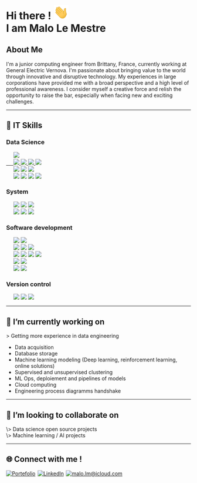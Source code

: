 <h1> Hi there ! <img src='./assets/hello.gif' width="40px"> <br> I am Malo Le Mestre  </h1>

## About Me
I'm a junior computing engineer from Brittany, France, currently working at General Electric Vernova. I'm passionate about bringing value to the world through innovative and disruptive technology. My experiences in large corporations have provided me with a broad perspective and a high level of professional awareness. I consider myself a creative force and relish the opportunity to raise the bar, especially when facing new and exciting challenges.


___

<h2> 🚀 IT Skills </h2>

<h3> Data Science </h3>

<p>
   <div>
   &nbsp;&nbsp;&nbsp;&nbsp; 
      <a href="#">
         <img src="https://img.shields.io/badge/-Python wide skills-blue?logo=python&logoColor=yellow&style=flat-square" height="40">
      </a>
   </div>
   <div>
      <a href="#">
         &nbsp;&nbsp;&nbsp;&nbsp;
         <img src="https://img.shields.io/badge/SQL-3C75B7?&style=flat-square" height="30">
         <img src="https://img.shields.io/badge/-MySQL-ded?logo=mysql&logoColor=blue&style=flat-square" height="30"> 
         <img src="https://img.shields.io/badge/PostgreSQL-375577?logo=postgresql&logoColor=white&style=flat-square" height="30"> 
         <img src="https://img.shields.io/badge/Redis-red?logo=redis&logoColor=white&style=flat-square" height="30"> 
      </a>
   </div>
   <div>
      &nbsp;&nbsp;&nbsp;&nbsp;
      <img src="https://img.shields.io/badge/tensorflow-orange?logo=tensorflow&logoColor=white&style=flat-square" height="30"> 
      <img src="https://img.shields.io/badge/sklearn-blue?logo=scikitlearn&style=flat-square" height="30"> 
      <img src="https://img.shields.io/badge/pytorch (soon)-252527?logo=pytorch&style=flat-square" height="30"> 
   </div> 
   <div>
    &nbsp;&nbsp;&nbsp;&nbsp;
      <img src="https://img.shields.io/badge/Clustering-3C75B7?style=flat-square" height="30">
      <img src="https://img.shields.io/badge/DTW-grey" height="30">
      <img src="https://img.shields.io/badge/DBSCAN-grey" height="30">
      <img src="https://img.shields.io/badge/KMEANS-grey" height="30"> 
   </div> 
</p>

<h3> System </h3>

<p> 
   <div >
      &nbsp;&nbsp;&nbsp;&nbsp;
      <img src="https://img.shields.io/badge/Docker-2E5A8D?logo=docker&logoColor=white&style=flat-square" height="30">
      <img src="https://img.shields.io/badge/VirtualBox-ded?logo=virtualbox&logoColor=blue&style=flat-square"height="30"> 
      <img src="https://img.shields.io/badge/Kubernetes (soon)-blue?logo=kubernetes&logoColor=white&style=flat-square" height="30">  
   </div>
   <div>
      &nbsp;&nbsp;&nbsp;&nbsp;
      <img src="https://img.shields.io/badge/Linux-black?logo=linux&logoColor=yellow&style=flat-square" height="30">
      <img src="https://img.shields.io/badge/MacOS-888888?logo=macos&logoColor=white&style=flat-square" height="30">
      <img src="https://img.shields.io/badge/GNU bash-333333?logo=gnubash&logoColor=00ff00&style=flat-square" height="30">   
   </div> 
</p>

<h3> Software development </h3>

<p>
   <div>
      &nbsp;&nbsp;&nbsp;&nbsp; 
      <img src="https://img.shields.io/badge/Vue.js-569D74?logo=vuedotjs&logoColor=white&style=flat-square" height="30">
      <img src="https://img.shields.io/badge/Node.js-86A94A?logo=nodedotjs&logoColor=white&style=flat-square" height="30">
   </div>
   <div>
      &nbsp;&nbsp;&nbsp;&nbsp;
      <img src="https://img.shields.io/badge/HTML-orange?logo=html5&logoColor=white&style=flat-square" height="30">
      <img src="https://img.shields.io/badge/CSS-ded?logo=css3&logoColor=blue&style=flat-square" height="30">
      <img src="https://img.shields.io/badge/JavaScript-D1A241?logo=javascript&logoColor=white&style=flat-square"height="30"> 
   </div>

   <div>
      &nbsp;&nbsp;&nbsp;&nbsp;
      <img src="https://img.shields.io/badge/Firebase-blue?logo=firebase&style=flat-square&logoColor='987E2B'" height="30"> 
      <img src="https://img.shields.io/badge/Hosting-grey?logo=firebase&logoColor='987E2B'" height="30">  
      <img src="https://img.shields.io/badge/Authentication-grey?logo=firebase&logoColor='987E2B'" height="30">  
      <img src="https://img.shields.io/badge/RealtimeDB-grey?logo=firebase&logoColor='987E2B'" height="30">    
   </div> 

   <div>
      &nbsp;&nbsp;&nbsp;&nbsp;
      <img src="https://img.shields.io/badge/C++ (soon)-black?logo=cplusplus&style=flat-square&logoColor='987E2B'" height="30"> 
      <img src="https://img.shields.io/badge/Assembly (soon)-purple?style=flat-square" height="30">
   </div> 
   <div>
      &nbsp;&nbsp;&nbsp;&nbsp;
      <img src="https://img.shields.io/badge/Flutter-blue?logo=flutter&style=flat-square" height="30"> 
      <img src="https://img.shields.io/badge/Dart-white?logo=dart&style=flat-square" height="30"> 
   </div> 
</p>

<h3> Version control </h3>

<p>
   &nbsp;&nbsp;&nbsp;&nbsp;
   <img src="https://img.shields.io/badge/Git-black?logo=git&style=flat-square" height="30">
   <img src="https://img.shields.io/badge/GitHub-181717?logo=github&style=flat-square" height="30">
   <img src="https://img.shields.io/badge/GitLab-ef9b24?logo=gitlab&logoColor=white&style=flat-square" height="30"> 
</p> 

___
<h2>🔭 I’m currently working on </h2>

\> Getting more experience in data engineering
   - Data acquisition
   - Database storage
   - Machine learning modeling (Deep learning, reinforcement learning, online solutions)
   - Supervised and unsupervised clustering
   - ML Ops, deploiement and pipelines of models
   - Cloud computing
   - Engineering process diagramms
handshake
___
<h2>🤝 I’m looking to collaborate on </h2>
\> Data science open source projects <br>
\> Machine learning / AI projects


___
<h2>🌐 Connect with me ! </h2>

<div> 
   <!-- Let one empty line bellow, else it doesn't work -->

   <a style="padding-right:2px" href="https://malolm.com" target="_blank">![Portefolio](https://img.shields.io/badge/Portefolio-green?style=for-the-badge&logo=vuedotjs&logoColor=white)</a>
   <a style="padding-right:2px" href="https://www.linkedin.com/in/malo-le-mestre/" target="_blank">![LinkedIn](https://img.shields.io/badge/LinkedIn-0077B5?style=for-the-badge&logo=linkedin&logoColor=white)</a> 
   <a style="padding-right:2px" href="mailto:malo.lm@icloud.com">![malo.lm@icloud.com](https://img.shields.io/badge/Email-D14836?style=for-the-badge&logo=maildotru&logoColor=white)</a>

</div>


<!-- 
icons and labels: 
- https://simpleicons.org/?q=mail 
- https://shields.io
-->